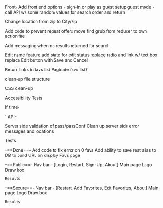 

Front-
Add front end options - sign-in or play as guest
    setup guest mode - call API w/ some random values for search order and return

Change location from zip to City/zip


Add code to prevent repeat offers
    move find grub from reducer to own action file

Add messaging when no results returned for search

Edit name feature
    add state for edit status
    replace radio and link w/ text box
    replace Edit button with Save and Cancel

Return links in favs list
Paginate favs list?

clean-up file structure

CSS clean-up 

Accessibility
Tests

If time-



`
API-

Server side validation of pass/passConf
Clean up server side error messages and locations


Tests


-==Done==-
Add code to fix error on 0 favs
Add ability to save rest alias to DB to build URL on display Favs page






-==Public==-
Nav bar - [Login, Restart, Sign-Up, About]
Main page
    Logo
    Draw box

    Results


-==Secure==-
Nav bar - [Restart, Add Favorites, Edit Favorites, About]
Main page
    Logo
    Draw box

    Results




